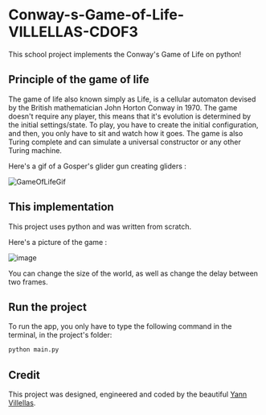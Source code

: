 # Conway-s-Game-of-Life-VILLELLAS-CDOF3
This school project implements the Conway's Game of Life on python!

## Principle of the game of life 

The game of life also known simply as Life, is a cellular automaton devised by the British mathematician John Horton Conway in 1970.
The game doesn't require any player, this means that it's evolution is determined by the initial settings/state.
To play, you have to create the initial configuration, and then, you only have to sit and watch how it goes.
The game is also Turing complete and can simulate a universal constructor or any other Turing machine.

Here's a gif of a Gosper's glider gun creating gliders :

![GameOfLifeGif](https://upload.wikimedia.org/wikipedia/commons/e/e5/Gospers_glider_gun.gif)


## This implementation

This project uses python and was written from scratch.

Here's a picture of the game : 

![image](https://github.com/Marc94440/Conway-s-Game-of-Life-VILLELLAS-CDOF3/assets/95703747/99271df1-480a-4c5a-ab2f-6a4135c3872d)

You can change the size of the world, as well as change the delay between two frames.

## Run the project

To run the app, you only have to type the following command in the terminal, in the project's folder:
```bash
python main.py
```

## Credit

This project was designed, engineered and coded by the beautiful [Yann Villellas](https://yann.app/).
